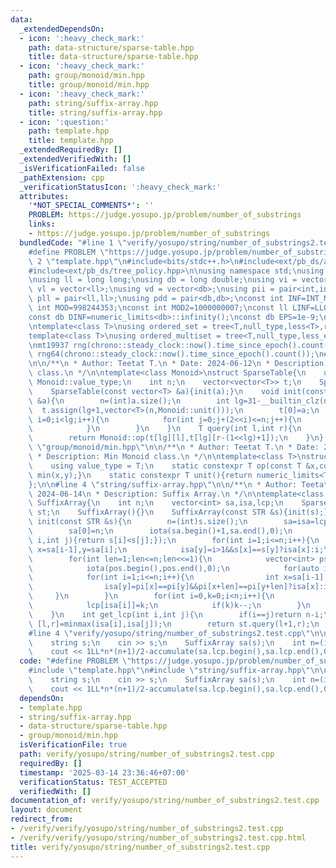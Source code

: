 ```yaml
---
data:
  _extendedDependsOn:
  - icon: ':heavy_check_mark:'
    path: data-structure/sparse-table.hpp
    title: data-structure/sparse-table.hpp
  - icon: ':heavy_check_mark:'
    path: group/monoid/min.hpp
    title: group/monoid/min.hpp
  - icon: ':heavy_check_mark:'
    path: string/suffix-array.hpp
    title: string/suffix-array.hpp
  - icon: ':question:'
    path: template.hpp
    title: template.hpp
  _extendedRequiredBy: []
  _extendedVerifiedWith: []
  _isVerificationFailed: false
  _pathExtension: cpp
  _verificationStatusIcon: ':heavy_check_mark:'
  attributes:
    '*NOT_SPECIAL_COMMENTS*': ''
    PROBLEM: https://judge.yosupo.jp/problem/number_of_substrings
    links:
    - https://judge.yosupo.jp/problem/number_of_substrings
  bundledCode: "#line 1 \"verify/yosupo/string/number_of_substrings2.test.cpp\"\n\
    #define PROBLEM \"https://judge.yosupo.jp/problem/number_of_substrings\"\n#line\
    \ 2 \"template.hpp\"\n#include<bits/stdc++.h>\n#include<ext/pb_ds/assoc_container.hpp>\n\
    #include<ext/pb_ds/tree_policy.hpp>\n\nusing namespace std;\nusing namespace __gnu_pbds;\n\
    \nusing ll = long long;\nusing db = long double;\nusing vi = vector<int>;\nusing\
    \ vl = vector<ll>;\nusing vd = vector<db>;\nusing pii = pair<int,int>;\nusing\
    \ pll = pair<ll,ll>;\nusing pdd = pair<db,db>;\nconst int INF=INT_MAX/2;\nconst\
    \ int MOD=998244353;\nconst int MOD2=1000000007;\nconst ll LINF=LLONG_MAX/2;\n\
    const db DINF=numeric_limits<db>::infinity();\nconst db EPS=1e-9;\nconst db PI=acos(db(-1));\n\
    \ntemplate<class T>\nusing ordered_set = tree<T,null_type,less<T>,rb_tree_tag,tree_order_statistics_node_update>;\n\
    template<class T>\nusing ordered_multiset = tree<T,null_type,less_equal<T>,rb_tree_tag,tree_order_statistics_node_update>;\n\
    \nmt19937 rng(chrono::steady_clock::now().time_since_epoch().count());\nmt19937_64\
    \ rng64(chrono::steady_clock::now().time_since_epoch().count());\n#line 2 \"data-structure/sparse-table.hpp\"\
    \n\n/**\n * Author: Teetat T.\n * Date: 2024-06-12\n * Description: Sparse Table\
    \ class.\n */\n\ntemplate<class Monoid>\nstruct SparseTable{\n    using T = typename\
    \ Monoid::value_type;\n    int n;\n    vector<vector<T>> t;\n    SparseTable(){}\n\
    \    SparseTable(const vector<T> &a){init(a);}\n    void init(const vector<T>\
    \ &a){\n        n=(int)a.size();\n        int lg=31-__builtin_clz(n);\n      \
    \  t.assign(lg+1,vector<T>(n,Monoid::unit()));\n        t[0]=a;\n        for(int\
    \ i=0;i<lg;i++){\n            for(int j=0;j+(2<<i)<=n;j++){\n                t[i+1][j]=Monoid::op(t[i][j],t[i][j+(1<<i)]);\n\
    \            }\n        }\n    }\n    T query(int l,int r){\n        int lg=31-__builtin_clz(r-l+1);\n\
    \        return Monoid::op(t[lg][l],t[lg][r-(1<<lg)+1]);\n    }\n};\n\n#line 2\
    \ \"group/monoid/min.hpp\"\n\n/**\n * Author: Teetat T.\n * Date: 2024-04-14\n\
    \ * Description: Min Monoid class.\n */\n\ntemplate<class T>\nstruct MinMonoid{\n\
    \    using value_type = T;\n    static constexpr T op(const T &x,const T &y){return\
    \ min(x,y);}\n    static constexpr T unit(){return numeric_limits<T>::max();}\n\
    };\n\n#line 4 \"string/suffix-array.hpp\"\n\n/**\n * Author: Teetat T.\n * Date:\
    \ 2024-06-14\n * Description: Suffix Array.\n */\n\ntemplate<class STR>\nstruct\
    \ SuffixArray{\n    int n;\n    vector<int> sa,isa,lcp;\n    SparseTable<MinMonoid<int>>\
    \ st;\n    SuffixArray(){}\n    SuffixArray(const STR &s){init(s);}\n    void\
    \ init(const STR &s){\n        n=(int)s.size();\n        sa=isa=lcp=vector<int>(n+1);\n\
    \        sa[0]=n;\n        iota(sa.begin()+1,sa.end(),0);\n        sort(sa.begin()+1,sa.end(),[&](int\
    \ i,int j){return s[i]<s[j];});\n        for(int i=1;i<=n;i++){\n            int\
    \ x=sa[i-1],y=sa[i];\n            isa[y]=i>1&&s[x]==s[y]?isa[x]:i;\n        }\n\
    \        for(int len=1;len<=n;len<<=1){\n            vector<int> ps(sa),pi(isa),pos(n+1);\n\
    \            iota(pos.begin(),pos.end(),0);\n            for(auto i:ps)if((i-=len)>=0)sa[pos[isa[i]]++]=i;\n\
    \            for(int i=1;i<=n;i++){\n                int x=sa[i-1],y=sa[i];\n\
    \                isa[y]=pi[x]==pi[y]&&pi[x+len]==pi[y+len]?isa[x]:i;\n       \
    \     }\n        }\n        for(int i=0,k=0;i<n;i++){\n            for(int j=sa[isa[i]-1];j+k<n&&s[j+k]==s[i+k];k++);\n\
    \            lcp[isa[i]]=k;\n            if(k)k--;\n        }\n        st.init(lcp);\n\
    \    }\n    int get_lcp(int i,int j){\n        if(i==j)return n-i;\n        auto\
    \ [l,r]=minmax(isa[i],isa[j]);\n        return st.query(l+1,r);\n    }\n};\n\n\
    #line 4 \"verify/yosupo/string/number_of_substrings2.test.cpp\"\n\nint main(){\n\
    \    string s;\n    cin >> s;\n    SuffixArray sa(s);\n    int n=(int)s.size();\n\
    \    cout << 1LL*n*(n+1)/2-accumulate(sa.lcp.begin(),sa.lcp.end(),0LL);\n}\n"
  code: "#define PROBLEM \"https://judge.yosupo.jp/problem/number_of_substrings\"\n\
    #include \"template.hpp\"\n#include \"string/suffix-array.hpp\"\n\nint main(){\n\
    \    string s;\n    cin >> s;\n    SuffixArray sa(s);\n    int n=(int)s.size();\n\
    \    cout << 1LL*n*(n+1)/2-accumulate(sa.lcp.begin(),sa.lcp.end(),0LL);\n}"
  dependsOn:
  - template.hpp
  - string/suffix-array.hpp
  - data-structure/sparse-table.hpp
  - group/monoid/min.hpp
  isVerificationFile: true
  path: verify/yosupo/string/number_of_substrings2.test.cpp
  requiredBy: []
  timestamp: '2025-03-14 23:36:46+07:00'
  verificationStatus: TEST_ACCEPTED
  verifiedWith: []
documentation_of: verify/yosupo/string/number_of_substrings2.test.cpp
layout: document
redirect_from:
- /verify/verify/yosupo/string/number_of_substrings2.test.cpp
- /verify/verify/yosupo/string/number_of_substrings2.test.cpp.html
title: verify/yosupo/string/number_of_substrings2.test.cpp
---
```

